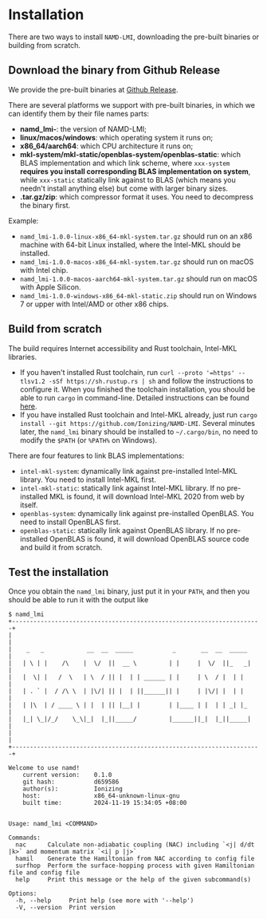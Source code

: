 # Installation

There are two ways to install `NAMD-LMI`, downloading the pre-built binaries or
building from scratch.


## Download the binary from Github Release

We provide the pre-built binaries at [Github Release](https://github.com/Ionizing/NAMD-LMI/releases).

There are several platforms we support with pre-built binaries, in which we
can identify them by their file names parts:

- **namd_lmi-<VERSION>**: the version of NAMD-LMI;
- **linux/macos/windows**: which operating system it runs on;
- **x86_64/aarch64**: which CPU architecture it runs on;
- **mkl-system/mkl-static/openblas-system/openblas-static**: which BLAS
  implementation and which link scheme, where `xxx-system` **requires you
  install corresponding BLAS implementation on system**, while `xxx-static`
  statically link against to BLAS (which means you needn't install anything
  else) but come with larger binary sizes.
- **.tar.gz/zip**: which compressor format it uses. You need to decompress
  the binary first.

Example:
- `namd_lmi-1.0.0-linux-x86_64-mkl-system.tar.gz` should run on an x86
  machine with 64-bit Linux installed, where the Intel-MKL should be installed.
- `namd_lmi-1.0.0-macos-x86_64-mkl-system.tar.gz` should run on macOS with Intel
  chip.
- `namd_lmi-1.0.0-macos-aarch64-mkl-system.tar.gz` should run on macOS with Apple
  Silicon.
- `namd_lmi-1.0.0-windows-x86_64-mkl-static.zip` should run on Windows 7 or
  upper with Intel/AMD or other x86 chips.


## Build from scratch

The build requires Internet accessibility and Rust toolchain, Intel-MKL libraries.

- If you haven't installed Rust toolchain, run `curl --proto '=https' --tlsv1.2 -sSf
  https://sh.rustup.rs | sh` and follow the instructions to configure it. When you finished
  the toolchain installation, you should be able to run `cargo` in command-line. Detailed
  instructions can be found [here](https://rustup.rs).
- If you have installed Rust toolchain and Intel-MKL already, just run `cargo
  install --git https://github.com/Ionizing/NAMD-LMI`. Several minutes later, the
  `namd_lmi` binary should be installed to `~/.cargo/bin`, no need to modify the
  `$PATH` (or `%PATH%` on Windows).

There are four features to link BLAS implementations:
- `intel-mkl-system`: dynamically link against pre-installed Intel-MKL library. You need
  to install Intel-MKL first.
- `intel-mkl-static`: statically link against Intel-MKL library. If no pre-installed
  MKL is found, it will download Intel-MKL 2020 from web by itself.
- `openblas-system`: dynamically link against pre-installed OpenBLAS. You need to install
  OpenBLAS first.
- `openblas-static`: statically link against OpenBLAS library. If no pre-installed OpenBLAS
  is found, it will download OpenBLAS source code and build it from scratch.


## Test the installation

Once you obtain the `namd_lmi` binary, just put it in your `PATH`, and then you
should be able to run it with the output like
```shell
$ namd_lmi
+----------------------------------------------------------------------+
|                                                                      |
|    _   _            __  __  _____           _       __  __  _____    |
|   | \ | |    /\    |  \/  ||  __ \         | |     |  \/  ||_   _|   |
|   |  \| |   /  \   | \  / || |  | | ______ | |     | \  / |  | |     |
|   | . ` |  / /\ \  | |\/| || |  | ||______|| |     | |\/| |  | |     |
|   | |\  | / ____ \ | |  | || |__| |        | |____ | |  | | _| |_    |
|   |_| \_|/_/    \_\|_|  |_||_____/         |______||_|  |_||_____|   |
|                                                                      |
+----------------------------------------------------------------------+

Welcome to use namd!
    current version:    0.1.0
    git hash:           d659586
    author(s):          Ionizing
    host:               x86_64-unknown-linux-gnu
    built time:         2024-11-19 15:34:05 +08:00


Usage: namd_lmi <COMMAND>

Commands:
  nac      Calculate non-adiabatic coupling (NAC) including `<j| d/dt |k>` and momentum matrix `<i| p |j>`
  hamil    Generate the Hamiltonian from NAC according to config file
  surfhop  Perform the surface-hopping process with given Hamiltonian file and config file
  help     Print this message or the help of the given subcommand(s)

Options:
  -h, --help     Print help (see more with '--help')
  -V, --version  Print version
```
